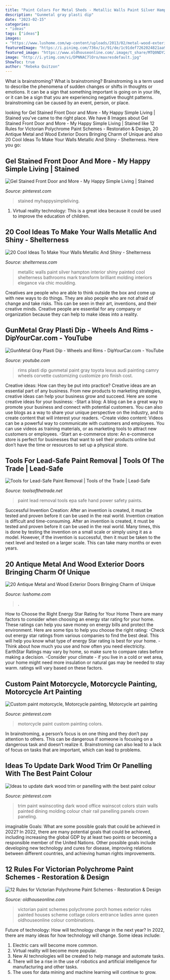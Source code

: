 ```yaml
---
title: "Paint Colors For Metal Sheds - Metallic Walls Paint Silver Hampton Interior Shiny Painted Cool Shelterness Bathrooms Mark Transform Brilliant Molding Interiors Elegance Via Chic Moulding"
description: "Gunmetal gray plasti dip"
date: "2023-02-15"
categories:
- "ideas"
tags: ["ideas"]
images:
- "https://www.lushome.com/wp-content/uploads/2013/02/metal-wood-exterior-doors-vintage-style-antique-17.jpg"
featuredImage: "https://i.pinimg.com/736x/1c/91/de/1c91def7262024821aa992def6f47ad7.jpg"
featured_image: "https://www.oldhouseonline.com/.image/t_share/MTQ0NDY2OTU2NjU4ODEyODI3/victorian-polychrome-paint-schemes-green-orange-yellow.jpg"
image: "http://i.ytimg.com/vi/DPNNAC7lOro/maxresdefault.jpg"
ShowToc: true
author: "Rebeka Quitzon"
---
```



What is brainstroming?
What is brainstroming? Brainstroming is a term used to describe the phenomena of sudden changes or shifts in thoughts or emotions. It can be a sign that something important is going on in your life, or it can be a sign that you are experiencing negative thought patterns. brainstroming can be caused by an event, person, or place.

	

		
looking for Gel Stained Front Door and More - My Happy Simple Living | Stained you've came to the right place. We have 8 Images about Gel Stained Front Door and More - My Happy Simple Living | Stained like 12 Rules for Victorian Polychrome Paint Schemes - Restoration &amp; Design, 20 Antique Metal and Wood Exterior Doors Bringing Charm of Unique and also 20 Cool Ideas To Make Your Walls Metallic And Shiny - Shelterness. Here you go:
		
    
## Gel Stained Front Door And More - My Happy Simple Living | Stained

<img loading=lazy src="https://i.pinimg.com/736x/f8/d1/ae/f8d1ae18bf278c12591646e4c904df95.jpg" onerror="this.onerror=null;this.src='https://tse1.mm.bing.net/th?id=OIP.zYOisjJHlibNO3xr6c2sxgHaJ3&amp;pid=15.1';" alt="Gel Stained Front Door and More - My Happy Simple Living | Stained">

_Source: pinterest.com_

>stained myhappysimpleliving. 

	

1. Virtual reality technology: This is a great idea because it could be used to improve the education of children.

    
## 20 Cool Ideas To Make Your Walls Metallic And Shiny - Shelterness

<img loading=lazy src="https://i.shelterness.com/metallic-walls-19.jpg" onerror="this.onerror=null;this.src='https://tse4.mm.bing.net/th?id=OIP.17vfOUaRA1dEb8Hw_iXq6AAAAA&amp;pid=15.1';" alt="20 Cool Ideas To Make Your Walls Metallic And Shiny - Shelterness">

_Source: shelterness.com_

>metallic walls paint silver hampton interior shiny painted cool shelterness bathrooms mark transform brilliant molding interiors elegance via chic moulding. 

	

Creatives are people who are able to think outside the box and come up with new ways to do things. They are also people who are not afraid of change and take risks. This can be seen in their art, inventions, and their creative minds. Creative people are essential for any company or organization because they can help to make ideas into a reality.

    
## GunMetal Gray Plasti Dip - Wheels And Rims - DipYourCar.com - YouTube

<img loading=lazy src="http://i.ytimg.com/vi/DPNNAC7lOro/maxresdefault.jpg" onerror="this.onerror=null;this.src='https://tse3.mm.bing.net/th?id=OIP.4TcN0VnRsLUzp0oZ4QpArQHaEK&amp;pid=15.1';" alt="GunMetal Gray Plasti Dip - Wheels and Rims - DipYourCar.com - YouTube">

_Source: youtube.com_

>rims plasti dip gunmetal paint gray toyota lexus audi painting camry wheels corvette customizing customize pro finish cost. 

	

Creative ideas: How can they be put into practice?
Creative ideas are an essential part of any business. From new products to marketing strategies, creative ideas can help your business grow and succeed. Here are some creative ideas for your business: 
-Start a blog: A blog can be a great way to promote your business and connect with potential customers. You can also use blogs as a way to share your unique perspective on the industry, and to create content that will interest your readers. 
-Create video content: Videos can be a powerful way to communicate with customers and employees. You can use videos as training materials, or as marketing tools to attract new customers or employees. 
-Start an e-commerce store: An e-commerce store is perfect for businesses that want to sell their products online but don’t have the time or resources to set up a physical store.

    
## Tools For Lead-Safe Paint Removal | Tools Of The Trade | Lead-Safe

<img loading=lazy src="https://cdnassets.hw.net/0b/a0/6267901049eebbc0d8c7f7bb2f80/1000917924-1103-jlc-leadpaintremov-hero-tcm96-1176762.jpg" onerror="this.onerror=null;this.src='https://tse4.mm.bing.net/th?id=OIP.1bA5s9gClOCSge0Jjh0xbAHaE7&amp;pid=15.1';" alt="Tools for Lead-Safe Paint Removal | Tools of the Trade | Lead-Safe">

_Source: toolsofthetrade.net_

>paint lead removal tools epa safe hand power safety paints. 

	

Successful Invention Creation: After an invention is created, it must be tested and proven before it can be used in the real world.
Invention creation is difficult and time-consuming. After an invention is created, it must be tested and proven before it can be used in the real world. Many times, this is done by testing the invention on a small scale or simply using it as a model. However, if the invention is successful, then it must be taken to the next level and tested on a larger scale. This can take many months or even years.

    
## 20 Antique Metal And Wood Exterior Doors Bringing Charm Of Unique

<img loading=lazy src="https://www.lushome.com/wp-content/uploads/2013/02/metal-wood-exterior-doors-vintage-style-antique-17.jpg" onerror="this.onerror=null;this.src='https://tse1.mm.bing.net/th?id=OIP.uLAaBJwkqMO3_OXBMltE9AHaKr&amp;pid=15.1';" alt="20 Antique Metal and Wood Exterior Doors Bringing Charm of Unique">

_Source: lushome.com_

>. 

	

How to Choose the Right Energy Star Rating for Your Home
There are many factors to consider when choosing an energy star rating for your home. These ratings can help you save money on energy bills and protect the environment. Here are some tips to help you choose the right rating:
-Check out energy star ratings from various companies to find the best deal. This will help you know what type of energy Star rating is best for your home.
-Think about how much you use and how often you need electricity. EarthStar Ratings may vary by home, so make sure to compare rates before making a decision.
-Consider your climate - if you live in a cold or wet area, your home might need more insulation or natural gas may be needed to stay warm. ratings will vary based on these factors.

    
## Custom Paint Motorcycle, Motorcycle Painting, Motorcycle Art Painting

<img loading=lazy src="https://i.pinimg.com/736x/60/cf/b9/60cfb9858d6e90ada608d9effbe3d028.jpg" onerror="this.onerror=null;this.src='https://tse4.mm.bing.net/th?id=OIP.0medRI2H3v9aUq1h1mkAGAHaLH&amp;pid=15.1';" alt="Custom paint motorcycle, Motorcycle painting, Motorcycle art painting">

_Source: pinterest.com_

>motorcycle paint custom painting colors. 

	

In brainstroming, a person’s focus is on one thing and they don’t pay attention to others. This can be dangerous if someone is focusing on a dangerous task and doesn’t realize it. Brainstroming can also lead to a lack of focus on tasks that are important, which can lead to problems.

    
## Ideas To Update Dark Wood Trim Or Panelling With The Best Paint Colour

<img loading=lazy src="https://i.pinimg.com/736x/1c/91/de/1c91def7262024821aa992def6f47ad7.jpg" onerror="this.onerror=null;this.src='https://tse1.mm.bing.net/th?id=OIP.1paKZ5M5n8-C0WDhv2IFZAHaLH&amp;pid=15.1';" alt="Ideas to update dark wood trim or panelling with the best paint colour">

_Source: pinterest.com_

>trim paint wainscoting dark wood office wainscot colors stain walls painted dining molding colour chair rail panelling panels crown paneling. 

	

imaginable Goals: What are some possible goals that could be achieved in 2022?
In 2022, there are many potential goals that could be achieved, including increasing the global GDP by at least two points or becoming a responsible member of the United Nations. Other possible goals include developing new technology and cures for disease, improving relations between different countries, and achieving human rights improvements.

    
## 12 Rules For Victorian Polychrome Paint Schemes - Restoration &amp; Design

<img loading=lazy src="https://www.oldhouseonline.com/.image/t_share/MTQ0NDY2OTU2NjU4ODEyODI3/victorian-polychrome-paint-schemes-green-orange-yellow.jpg" onerror="this.onerror=null;this.src='https://tse3.mm.bing.net/th?id=OIP.ZeDjp-zEYhZP25IF7v7itAHaLH&amp;pid=15.1';" alt="12 Rules for Victorian Polychrome Paint Schemes - Restoration &amp; Design">

_Source: oldhouseonline.com_

>victorian paint schemes polychrome porch homes exterior rules painted houses scheme cottage colors entrance ladies anne queen oldhouseonline colour combinations. 

	

Future of technology: How will technology change in the next year?
In 2022, there are many ideas for how technology will change. Some ideas include:
1. Electric cars will become more common.
2. Virtual reality will become more popular. 
3. New AI technologies will be created to help manage and automate tasks. 
4. There will be a rise in the use of robotics and artificial intelligence for manufacturing and other tasks. 
5. The uses for data mining and machine learning will continue to grow.

